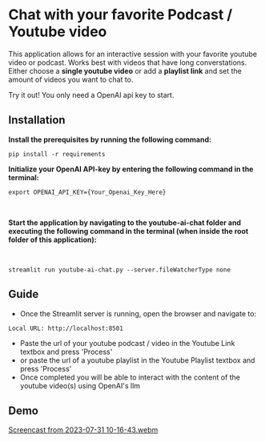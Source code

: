 # Chat with your favorite Podcast / Youtube video
This application allows for an interactive session with your favorite youtube video or podcast. 
Works best with videos that have long converstations. Either choose a **single youtube video** or add a **playlist link** and set the amount of videos you want to chat to.

Try it out! You only need a OpenAI api key to start.


## Installation

**Install the prerequisites by running the following command:**

```
pip install -r requirements
```

**Initialize your OpenAI API-key by entering the following command in the terminal:**
```
export OPENAI_API_KEY={Your_Openai_Key_Here}
```

<br>

**Start the application by navigating to the youtube-ai-chat folder and executing the following command in the terminal (when inside the root folder of this application):**

<br>

```
streamlit run youtube-ai-chat.py --server.fileWatcherType none
```


## Guide
- Once the Streamlit server is running, open the browser and navigate to:
```
Local URL: http://localhost:8501
```
- Paste the url of your youtube podcast / video in the Youtube Link textbox and press 'Process'
- or paste the url of a youtube playlist in the Youtube Playlist textbox and press 'Process'
- Once completed you will be able to interact with the content of the youtube video(s) using OpenAI's llm


## Demo
[Screencast from 2023-07-31 10-16-43.webm](https://github.com/nikolaaswillaert/youtube-AI-chat/assets/106211266/bc90d096-5139-4a05-934b-f5955859aa5a)


